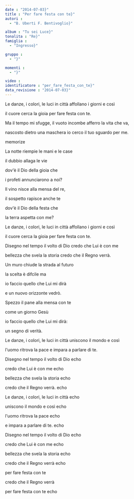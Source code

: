 ```yaml
---
date : "2014-07-03}"
title : "Per fare festa con te}"
autori : 
  - "B. Uberti F. Bentivoglio}"

album : "Tu sei Luce}"
tonalita : "Re}"
famiglia : 
  - "Ingresso}"

gruppo : 
  - "}"

momenti : 
  - "}"

video : 
identificatore : "per_fare_festa_con_te}"
data_revisione : "2014-07-03}"
---
```

  
  
Le danze, i colori, le luci in città affollano i giorni e così  
il cuore cerca la gioia per fare festa con te.  
Ma il tempo mi sfugge, il vuoto incombe afferro la vita che va,  
nascosto dietro una maschera  io cerco il tuo sguardo per me.   
  
  
memorize  
La notte riempie le mani e le case  
il dubbio allaga le vie  
dov'è il Dio della gioia che  
i profeti annunciarono a noi?   
Il vino nisce alla mensa del re,  
il sospetto rapisce anche te  
dov'è il Dio della festa che  
la terra aspetta con me?  
  
  
Le danze, i colori, le luci in città affollano i giorni e così  
il cuore cerca la gioia per fare festa con te.   
Disegno nel tempo il volto di Dio credo che Lui è con me  
bellezza che svela la storia credo che il Regno verrà.  
  
  
Un muro chiude la strada al futuro  
la scelta è difcile ma  
io faccio quello che Lui mi dirà  
e un nuovo orizzonte vedrò.  
Spezzo il pane alla mensa con te  
come un giorno Gesù  
io faccio quello che Lui mi dirà:  
un segno di verità.  
  
  
Le danze, i colori, le luci in città uniscono il mondo e così  
l'uomo ritrova la pace e impara a parlare di te.  
Disegno nel tempo il volto di Dio echo  
credo che Lui è con me echo  
bellezza che svela la storia echo  
credo che il Regno verrà. echo  
  
  
Le danze, i colori, le luci in città echo  
uniscono il mondo e così echo  
l'uomo ritrova la pace echo  
e impara a parlare di te. echo  
Disegno nel tempo il volto di Dio echo  
credo che Lui è con me echo  
bellezza che svela la storia echo  
credo che il Regno verrà echo  
per fare festa con te  
credo che il Regno verrà  
per fare festa con te echo  
  
